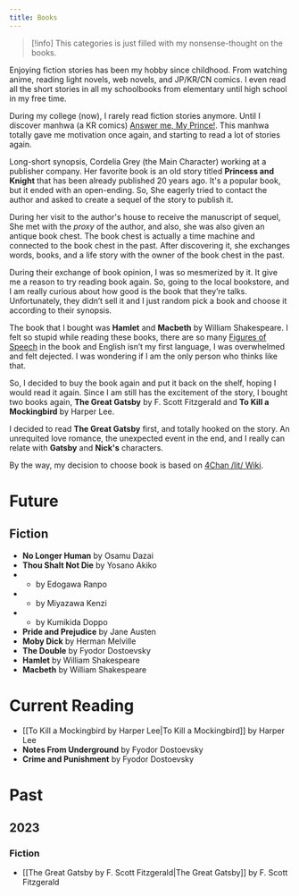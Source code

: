 ```yaml
---
title: Books
---
```


> [!info] 
> This categories is just filled with my nonsense-thought on the books.

Enjoying fiction stories has been my hobby since childhood. From watching anime, reading light novels, web novels, and JP/KR/CN comics. I even read all the short stories in all my schoolbooks from elementary until high school in my free time.

During my college (now), I rarely read fiction stories anymore. Until I discover manhwa (a KR comics) [Answer me, My Prince!](https://webtoons.com/en/romance/answer-me-my-prince/list?title_no=4672). This manhwa totally gave me motivation once again, and starting to read a lot of stories again.

Long-short synopsis, Cordelia Grey (the Main Character) working at a publisher company. Her favorite book is an old story titled **Princess and Knight** that has been already published 20 years ago. It's a popular book, but it ended with an open-ending. So, She eagerly tried to contact the author and asked to create a sequel of the story to publish it.

During her visit to the author's house to receive the manuscript of sequel, She met with the _proxy_ of the author, and also, she was also given an antique book chest. The book chest is actually a time machine and connected to the book chest in the past. After discovering it, she exchanges words, books, and a life story with the owner of the book chest in the past.

During their exchange of book opinion, I was so mesmerized by it. It give me a reason to try reading book again. So, going to the local bookstore, and I am really curious about how good is the book that they’re talks. Unfortunately, they didn’t sell it and I just random pick a book and choose it according to their synopsis.

The book that I bought was **Hamlet** and **Macbeth** by William Shakespeare. I felt so stupid while reading these books, there are so many [Figures of Speech](https://en.wikipedia.org/wiki/Figure_of_speech) in the book and English isn’t my first language, I was overwhelmed and felt dejected. I was wondering if I am the only person who thinks like that.

So, I decided to buy the book again and put it back on the shelf, hoping I would read it again. Since I am still has the excitement of the story, I bought two books again, **The Great Gatsby** by F. Scott Fitzgerald and **To Kill a Mockingbird** by Harper Lee.

I decided to read **The Great Gatsby** first, and totally hooked on the story. An unrequited love romance, the unexpected event in the end, and I really can relate with **Gatsby** and **Nick's** characters.

By the way, my decision to choose book is based on [4Chan /lit/ Wiki](https://4chanlit.fandom.com/wiki/Charts).
# Future

## Fiction
- **No Longer Human** by Osamu Dazai
- **Thou Shalt Not Die** by Yosano Akiko
- - by Edogawa Ranpo
- - by Miyazawa Kenzi
- - by Kumikida Doppo
- **Pride and Prejudice** by Jane Austen
- **Moby Dick** by Herman Melville
- **The Double** by Fyodor Dostoevsky
- **Hamlet** by William Shakespeare
- **Macbeth** by William Shakespeare

# Current Reading
- [[To Kill a Mockingbird by Harper Lee|To Kill a Mockingbird]] by Harper Lee
- **Notes From Underground** by Fyodor Dostoevsky
- **Crime and Punishment** by Fyodor Dostoevsky

# Past

## 2023 

### Fiction
- [[The Great Gatsby by F. Scott Fitzgerald|The Great Gatsby]] by F. Scott Fitzgerald